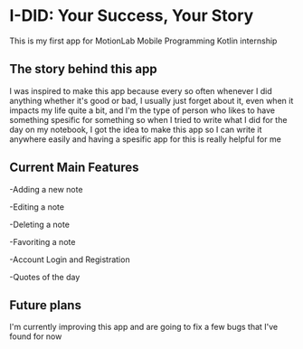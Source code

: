 # I-DID: Your Success, Your Story

This is my first app for MotionLab Mobile Programming Kotlin internship

## The story behind this app
I was inspired to make this app because every so often whenever I did anything whether it's good or bad, I usually just forget about it, even when it impacts my life quite a bit, and I'm the type of person who likes to have something spesific
for something so when I tried to write what I did for the day on my notebook, I got the idea to make this app so I can write it anywhere easily and having a spesific app for this is really helpful for me

## Current Main Features
-Adding a new note

-Editing a note

-Deleting a note

-Favoriting a note

-Account Login and Registration

-Quotes of the day

## Future plans
I'm currently improving this app and are going to fix a few bugs that I've found for now
